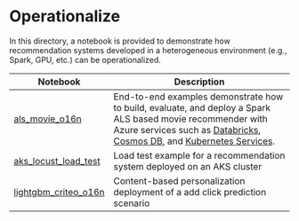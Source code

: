 # Operationalize

In this directory, a notebook is provided to demonstrate how recommendation systems developed in a heterogeneous environment (e.g., Spark, GPU, etc.) can be operationalized.

| Notebook | Description | 
| --- | --- | 
| [als_movie_o16n](als_movie_o16n.ipynb) | End-to-end examples demonstrate how to build, evaluate, and deploy a Spark ALS based movie recommender with Azure services such as [Databricks](https://azure.microsoft.com/en-us/services/databricks/), [Cosmos DB](https://docs.microsoft.com/en-us/azure/cosmos-db/introduction), and [Kubernetes Services](https://azure.microsoft.com/en-us/services/kubernetes-service/).
| [aks_locust_load_test](aks_locust_load_test.ipynb) | Load test example for a recommendation system deployed on an AKS cluster | 
| [lightgbm_criteo_o16n](lightgbm_criteo_o16n.ipynb) | Content-based personalization deployment of a add click prediction scenario |

